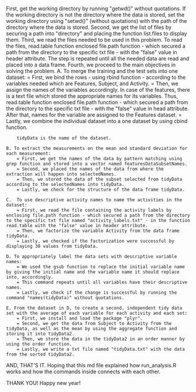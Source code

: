 First, get the working directory by running "getwd()" without quotations. If the working directory is not the directory where the data is stored, set the working directory using "setwd()" (without quotations) with the path of the directory where the data is stored.
Second, we get the list of files by securing a path into "directory" and placing the function list.files to display them.
Third, we read the files needed to be used in this problem. To read the files, read.table function enclosed file.path function - which secured a path from the directory to the specific txt file - with the "false" value in header attribute. The step is repeated until all the needed data are read and placed into a data frame.
Fourth, we proceed to the main objectives in solving the problem.
    A. To merge the training and the test sets into one dataset:
        = First, we bind the rows - using rbind function - according to the variables needed which are Features, Subject, and Activity.
        = Then, we assign the names of the variables accordingly. In case of the features, there is a text file which stored the appropriate names for its variables. Thus, read.table function enclosed file.path function - which secured a path from the directory to the specific txt file - with the "false" value in head attribute. After that, names for the variable are assigned to the Features dataset.
        = Lastly, we combine the individual dataset into a one dataset by using cbind function.

        tidyData is the name of the dataset.

    B. To extract the measurements on the mean and standard deviation for each measurement:
        = First, we get the names of the data by pattern matching using grep function and stored into a vector named featuresDataSubsetNames.
        = Second, we placed the names of the data from where the extraction will happen into selectedNames.
        = Then, we stored the data of the subset selected from tidyData according to the selectedNames into tidyData.
        = Lastly, we check for the structure of the data frame tidyData.

    C.  To use descriptive activity names to name the activities in the dataset:
        = First, we read the file containing the activity labels by enclosing file.path function - which secured a path from the directory to the specific txt file named "activity_labels.txt" - in the function read.table with the "false" value in header attribute.
        = Then, we factorize the variable Activity from the data frame tidyData.
        = Lastly, we checked if the factorization were successful by displaying 30 values from tidyData.

    D. To appropriately label the data sets with descriptive variable names:
        = We used the gsub function to replace the initial variable name by giving the initial name and the variable name it should replace into, accordingly.
        = This command repeats until all variables have their descriptive names.
        = Lastly, we check if the change is successful by running the command "names(tidyData)" without quotations.

    E. From the dataset in D, to create a second, independent tidy data set with the average of each variable for each activity and each set:
        = First, we install and load the package "plyr".
        = Second, we get the data from Subject to Activity from the tidyData, as well as the mean by using the aggregate function and storing it into tidyData2.
        = Then, we store the data in the tidyData2 in an order manner by using the order function.
        = Lastly, we write a txt file named "tidyData.txt" with the data from the sorted tidyData2.

AND, THAT'S IT.
Hoping that this md file explained how run_analysis.R works and how the commands inside connects with each other.

THANK YOU!
Happy new year!
